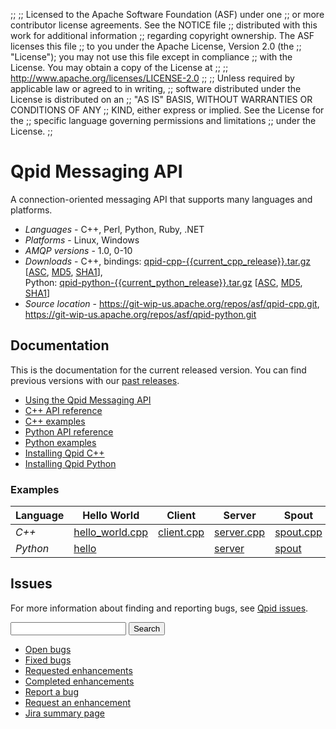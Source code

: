 ;;
;; Licensed to the Apache Software Foundation (ASF) under one
;; or more contributor license agreements.  See the NOTICE file
;; distributed with this work for additional information
;; regarding copyright ownership.  The ASF licenses this file
;; to you under the Apache License, Version 2.0 (the
;; "License"); you may not use this file except in compliance
;; with the License.  You may obtain a copy of the License at
;; 
;;   http://www.apache.org/licenses/LICENSE-2.0
;; 
;; Unless required by applicable law or agreed to in writing,
;; software distributed under the License is distributed on an
;; "AS IS" BASIS, WITHOUT WARRANTIES OR CONDITIONS OF ANY
;; KIND, either express or implied.  See the License for the
;; specific language governing permissions and limitations
;; under the License.
;;

# Qpid Messaging API

A connection-oriented messaging API that supports many languages and
platforms.

  - *Languages* - C++, Perl, Python, Ruby, .NET
  - *Platforms* - Linux, Windows
  - *AMQP versions* - 1.0, 0-10
  - *Downloads* - C++, bindings: [qpid-cpp-{{current_cpp_release}}.tar.gz](http://www.apache.org/dyn/closer.lua/qpid/cpp/{{current_cpp_release}}/qpid-cpp-{{current_cpp_release}}.tar.gz) \[[ASC](http://www.apache.org/dist/qpid/cpp/{{current_cpp_release}}/qpid-cpp-{{current_cpp_release}}.tar.gz.asc), [MD5](http://www.apache.org/dist/qpid/cpp/{{current_cpp_release}}/qpid-cpp-{{current_cpp_release}}.tar.gz.md5), [SHA1](http://www.apache.org/dist/qpid/cpp/{{current_cpp_release}}/qpid-cpp-{{current_cpp_release}}.tar.gz.sha1)],<br/>Python: [qpid-python-{{current_python_release}}.tar.gz](http://www.apache.org/dyn/closer.lua/qpid/python/{{current_python_release}}/qpid-python-{{current_python_release}}.tar.gz) \[[ASC](http://www.apache.org/dist/qpid/python/{{current_python_release}}/qpid-python-{{current_python_release}}.tar.gz.asc), [MD5](http://www.apache.org/dist/qpid/python/{{current_python_release}}/qpid-python-{{current_python_release}}.tar.gz.md5), [SHA1](http://www.apache.org/dist/qpid/python/{{current_python_release}}/qpid-python-{{current_python_release}}.tar.gz.sha1)]
  - *Source location* -  <https://git-wip-us.apache.org/repos/asf/qpid-cpp.git>,<br/> <https://git-wip-us.apache.org/repos/asf/qpid-python.git>

## Documentation

This is the documentation for the current released version.  You can
find previous versions with our
[past releases]({{site_url}}/releases/index.html#past-releases).

<div class="two-column" markdown="1">

 - [Using the Qpid Messaging API]({{current_release_url}}/programming/book/ch02.html)
 - [C++ API reference]({{current_release_url}}/messaging-api/cpp/api/index.html)
 - [C++ examples]({{current_release_url}}/messaging-api/cpp/examples/index.html)
 - [Python API reference]({{current_python_release_url}}/messaging-api/api/index.html)
 - [Python examples]({{current_python_release_url}}/messaging-api/examples/index.html)
 - [Installing Qpid C++](http://svn.apache.org/repos/asf/qpid/tags/{{current_release}}/qpid/cpp/INSTALL)
 - [Installing Qpid Python](http://svn.apache.org/repos/asf/qpid/tags/{{current_release}}/qpid/python/README.txt)

</div>

### Examples

  | Language | Hello World | Client | Server | Spout | Drain |
  | - | - | - | - | - | - |
  | *C++* | [hello_world.cpp]({{current_release_url}}/messaging-api/cpp/examples/hello_world.cpp.html) | [client.cpp]({{current_release_url}}/messaging-api/cpp/examples/client.cpp.html) | [server.cpp]({{current_release_url}}/messaging-api/cpp/examples/server.cpp.html) | [spout.cpp]({{current_release_url}}/messaging-api/cpp/examples/spout.cpp.html) | [drain.cpp]({{current_release_url}}/messaging-api/cpp/examples/drain.cpp.html) |
  | *Python* | [hello]({{current_python_release_url}}/messaging-api/examples/hello.html) |  | [server]({{current_python_release_url}}/messaging-api/examples/server.html) | [spout]({{current_python_release_url}}/messaging-api/examples/spout.html) | [drain]({{current_python_release_url}}/messaging-api/examples/drain.html) |

## Issues

For more information about finding and reporting bugs, see
[Qpid issues]({{site_url}}/issues.html).

<form id="jira-search-form">
  <input type="hidden" name="jql" value="project = QPID and component in ('C++ Client', 'Dot Net Client', 'Perl Client', 'Python Client', 'Ruby Client') and text ~ '{}' order by updatedDate desc"/>
  <input type="text" name="text"/>
  <button type="submit">Search</button>
</form>

<div class="two-column" markdown="1">

 - [Open bugs](https://issues.apache.org/jira/issues/?jql=resolution%20%3D%20EMPTY%20and%20issuetype%20%3D%20%22Bug%22%20and%20component%20in%20\(%22C%2B%2B%20Client%22%2C%20%22Dot%20Net%20Client%22%2C%20%22Perl%20Client%22%2C%20%22Python%20Client%22%2C%20%22Ruby%20Client%22\)%20and%20project%20%3D%20%22QPID%22)
 - [Fixed bugs](https://issues.apache.org/jira/issues/?jql=resolution%20%3D%20Fixed%20and%20issuetype%20%3D%20%22Bug%22%20and%20component%20in%20\(%22C%2B%2B%20Client%22%2C%20%22Dot%20Net%20Client%22%2C%20%22Perl%20Client%22%2C%20%22Python%20Client%22%2C%20%22Ruby%20Client%22\)%20and%20project%20%3D%20%22QPID%22)
 - [Requested enhancements](https://issues.apache.org/jira/issues/?jql=resolution%20%3D%20EMPTY%20and%20issuetype%20in%20\(%22New%20Feature%22%2C%20%22Improvement%22\)%20and%20component%20in%20\(%22C%2B%2B%20Client%22%2C%20%22Dot%20Net%20Client%22%2C%20%22Perl%20Client%22%2C%20%22Python%20Client%22%2C%20%22Ruby%20Client%22\)%20and%20project%20%3D%20%22QPID%22)
 - [Completed enhancements](https://issues.apache.org/jira/issues/?jql=resolution%20%3D%20Fixed%20and%20issuetype%20in%20\(%22New%20Feature%22%2C%20%22Improvement%22\)%20and%20component%20in%20\(%22C%2B%2B%20Client%22%2C%20%22Dot%20Net%20Client%22%2C%20%22Perl%20Client%22%2C%20%22Python%20Client%22%2C%20%22Ruby%20Client%22\)%20and%20project%20%3D%20%22QPID%22)
 - [Report a bug](http://issues.apache.org/jira/secure/CreateIssueDetails!init.jspa?pid=12310520&issuetype=1&priority=3&summary=[Enter%20a%20brief%20description]&components=12311396)
 - [Request an enhancement](http://issues.apache.org/jira/secure/CreateIssueDetails!init.jspa?pid=12310520&issuetype=4&priority=3&summary=[Enter%20a%20brief%20description]&components=12311396)
 - [Jira summary page](http://issues.apache.org/jira/browse/QPID/component/12311396)

</div>
